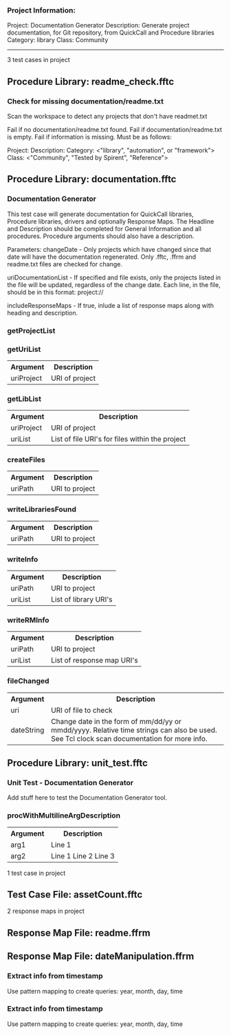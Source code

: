 ### Project Information:
Project: Documentation Generator
Description: Generate project documentation, for Git repository, from QuickCall and Procedure libraries
Category: library
Class: Community

 ----
3 test cases in project
## Procedure Library: readme_check.fftc
### Check for missing documentation/readme.txt
Scan the workspace to detect any projects that don't have readmet.txt

Fail if no documentation/readme.txt found.
Fail if documentation/readme.txt is empty.
Fail if information is missing. Must be as follows:

Project: <name>
Description: <Some wording about what the project does or is used for>
Category: <"library", "automation", or "framework">
Class: <"Community", "Tested by Spirent", "Reference">
## Procedure Library: documentation.fftc
### Documentation Generator
This test case will generate documentation for QuickCall libraries, Procedure libraries, drivers and optionally Response Maps. The Headline and Description should be completed for General Information and all procedures. Procedure arguments should also have a description.

Parameters:
changeDate - Only projects which have changed since that date will have the documentation regenerated. Only .fftc, .ffrm and readme.txt files are checked for change.

uriDocumentationList - If specified and file exists, only the projects listed in the file will be updated, regardless of the change date. Each line, in the file, should be in this format:
  project://<project name>

includeResponseMaps - If true, inlude a list of response maps along with heading and description.

### getProjectList
### getUriList
<table><tr><th>Argument</th><th>Description</th></tr>
<tr><td>uriProject</td><td>URI of project</tr></td></table>

### getLibList
<table><tr><th>Argument</th><th>Description</th></tr>
<tr><td>uriProject</td><td>URI of project</tr></td>
<tr><td>uriList</td><td>List of file URI's for files within the project</tr></td></table>

### createFiles
<table><tr><th>Argument</th><th>Description</th></tr>
<tr><td>uriPath</td><td>URI to project</tr></td></table>

### writeLibrariesFound
<table><tr><th>Argument</th><th>Description</th></tr>
<tr><td>uriPath</td><td>URI to project</tr></td></table>

### writeInfo
<table><tr><th>Argument</th><th>Description</th></tr>
<tr><td>uriPath</td><td>URI to project</tr></td>
<tr><td>uriList</td><td>List of library URI's </tr></td></table>

### writeRMInfo
<table><tr><th>Argument</th><th>Description</th></tr>
<tr><td>uriPath</td><td>URI to project</tr></td>
<tr><td>uriList</td><td>List of response map URI's </tr></td></table>

### fileChanged
<table><tr><th>Argument</th><th>Description</th></tr>
<tr><td>uri</td><td>URI of file to check</tr></td>
<tr><td>dateString</td><td>Change date in the form of mm/dd/yy or mmdd/yyyy.
Relative time strings can also be used.
See Tcl clock scan documentation for more info.</tr></td></table>

## Procedure Library: unit_test.fftc
### Unit Test - Documentation Generator
Add stuff here to test the Documentation Generator tool.
### procWithMultilineArgDescription
<table><tr><th>Argument</th><th>Description</th></tr>
<tr><td>arg1</td><td>Line 1</tr></td>
<tr><td>arg2</td><td>Line 1
Line 2
Line 3</tr></td></table>

1 test case in project
## Test Case File: assetCount.fftc
2 response maps in project
## Response Map File: readme.ffrm
## Response Map File: dateManipulation.ffrm
### Extract info from timestamp
Use pattern mapping to create queries: year, month, day, time
### Extract info from timestamp
Use pattern mapping to create queries: year, month, day, time